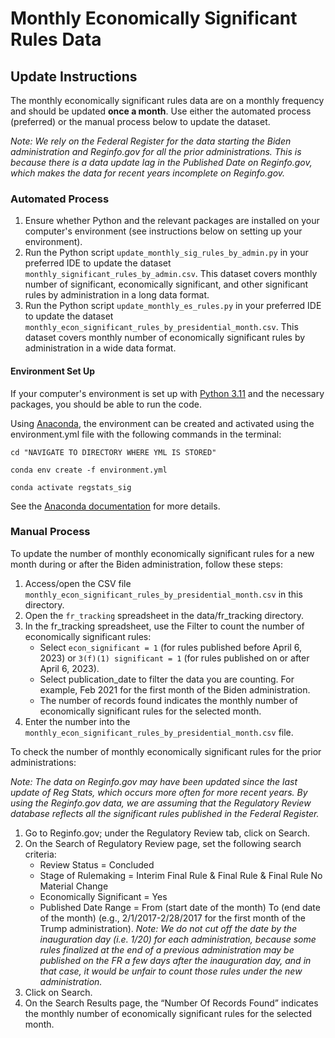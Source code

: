 # Monthly Economically Significant Rules Data

## Update Instructions

The monthly economically significant rules data are on a monthly frequency and should be updated **once a month**. Use either the automated process (preferred) or the manual process below to update the dataset.

*Note: We rely on the Federal Register for the data starting the Biden administration and Reginfo.gov for all the prior administrations. This is because there is a data update lag in the Published Date on Reginfo.gov, which makes the data for recent years incomplete on Reginfo.gov.*

### Automated Process

1. Ensure whether Python and the relevant packages are installed on your computer's environment (see instructions below on setting up your environment).
1. Run the Python script `update_monthly_sig_rules_by_admin.py` in your preferred IDE to update the dataset `monthly_significant_rules_by_admin.csv`. This dataset covers monthly number of significant, economically significant, and other significant rules by administration in a long data format.
1. Run the Python script `update_monthly_es_rules.py` in your preferred IDE to update the dataset `monthly_econ_significant_rules_by_presidential_month.csv`. This dataset covers monthly number of economically significant rules by administration in a wide data format.

#### Environment Set Up

If your computer's environment is set up with [Python 3.11](https://www.python.org/downloads/) and the necessary packages, you should be able to run the code.

Using [Anaconda](https://www.anaconda.com/products/distribution), the environment can be created and activated using the environment.yml file with the following commands in the terminal:

```{bash}
cd "NAVIGATE TO DIRECTORY WHERE YML IS STORED"

conda env create -f environment.yml

conda activate regstats_sig
```

See the [Anaconda documentation](https://docs.conda.io/projects/conda/en/latest/user-guide/tasks/manage-environments.html) for more details.

### Manual Process
To update the number of monthly economically significant rules for a new month during or after the Biden administration, follow these steps:

1. Access/open the CSV file `monthly_econ_significant_rules_by_presidential_month.csv` in this directory.
1. Open the `fr_tracking` spreadsheet in the data/fr_tracking directory.
1. In the fr_tracking spreadsheet, use the Filter to count the number of economically significant rules:
   - Select `econ_significant = 1` (for rules published before April 6, 2023) or `3(f)(1) significant = 1` (for rules published on or after April 6, 2023).
   - Select publication_date to filter the data you are counting. For example, Feb 2021 for the first month of the Biden administration.
   - The number of records found indicates the monthly number of economically significant rules for the selected month.
1. Enter the number into the `monthly_econ_significant_rules_by_presidential_month.csv` file.

To check the number of monthly economically significant rules for the prior administrations:

*Note: The data on Reginfo.gov may have been updated since the last update of Reg Stats, which occurs more often for more recent years. By using the Reginfo.gov data, we are assuming that the Regulatory Review database reflects all the significant rules published in the Federal Register.*

1. Go to Reginfo.gov; under the Regulatory Review tab, click on Search.  
1. On the Search of Regulatory Review page, set the following search criteria:  
   - Review Status = Concluded
   - Stage of Rulemaking = Interim Final Rule & Final Rule & Final Rule No Material Change
   - Economically Significant = Yes
   - Published Date Range = From (start date of the month) To (end date of the month) (e.g., 2/1/2017-2/28/2017 for the first month of the Trump administration).
    *Note: We do not cut off the date by the inauguration day (i.e. 1/20) for each administration, because some rules finalized at the end of a previous administration may be published on the FR a few days after the inauguration day, and in that case, it would be unfair to count those rules under the new administration.*  
1. Click on Search.  
1. On the Search Results page, the “Number Of Records Found” indicates the monthly number of economically significant rules for the selected month.

